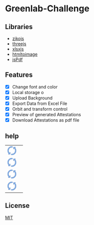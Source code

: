 # Greenlab-Challenge

## Libraries
- [zikojs](https://github.com/zakarialaoui10/ziko.js) 
- [threejs](https://github.com/zakarialaoui10/ziko.js) 
- [xlsxjs](https://github.com/zakarialaoui10/ziko.js) 
- [htmltoimage](https://github.com/zakarialaoui10/ziko.js) 
- [jsPdf](https://github.com/zakarialaoui10/ziko.js) 


## Features 
 - [x] Change font and color
 - [x] Local storage o
 - [x] Upload Background 
 - [x] Export Data from Excel File 
 - [x] Orbit and transform control 
 - [x] Preview of generated Attestations
 - [x] Download Attestations as pdf file 

## help
<table>
 <tr>
  <td><img src="public/assets/refresh.png" width="30px"></td>
  <td></td>
 </tr>
 <tr>
  <td><img src="public/assets/refresh.png" width="30px"></td>
  <td></td>
 </tr>
 <tr>
  <td><img src="public/assets/refresh.png" width="30px"></td>
  <td></td>
 </tr>
 <tr>
  <td><img src="public/assets/refresh.png" width="30px"></td>
  <td></td>
 </tr>
</table>

## License
[MIT](https://choosealicense.com/licenses/mit/)

